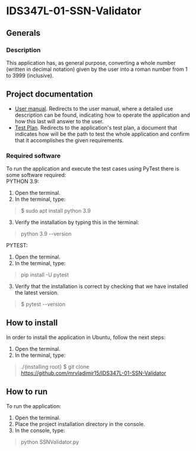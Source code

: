 # IDS347L-01-SSN-Validator
 
## Generals
### Description
This application has, as general purpose, converting a whole number (written in decimal notation) given by the user into a roman number from 1 to 3999 (inclusive).

## Project documentation
 * [User manual](https://github.com/mrvladimir15/IDS347L-01-SSN-Validator/blob/main/docs/user-manual.md). Redirects to the user manual, where a detailed use description can be found, indicating how to operate the application and how this last will answer to the user.
 * [Test Plan](https://github.com/mrvladimir15/IDS347L-01-SSN-Validator/blob/main/docs/Test-Plan.md). Redirects to the application's test plan, a document that indicates how will be the path to test the whole application and confirm that it accomplishes the given requirements.

### Required software
To run the application and execute the test cases using PyTest there is some software required:  
PYTHON 3.9:
1. Open the terminal. 
2. In the terminal, type:
> $ sudo apt install python 3.9
3. Verify the installation by typing this in the terminal:
> python 3.9 --version

PYTEST:
1. Open the terminal.
2. In the terminal, type:
> pip install -U pytest
3. Verify that the installation is correct by checking that we have installed the latest version.
> $ pytest --version


## How to install
In order to install the application in Ubuntu, follow the next steps:  
1. Open the terminal.  
2. In the terminal, type:
> ./{installing root} $ git clone https://github.com/mrvladimir15/IDS347L-01-SSN-Validator

## How to run
To run the application:
1. Open the terminal.
2. Place the project installation directory in the console.
3. In the console, type:
> python SSNValidator.py